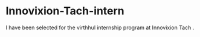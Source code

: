# Innovixion-Tach-intern
I have been selected for the virthhul internship program at Innovixion Tach .
